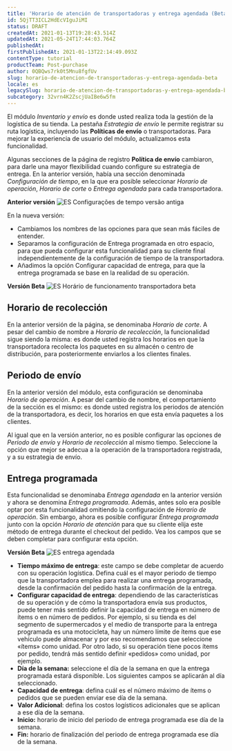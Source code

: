 ```yaml
---
title: 'Horario de atención de transportadoras y entrega agendada (Beta)'
id: 5QjTT3ICL2HdEcVIguJiMI
status: DRAFT
createdAt: 2021-01-13T19:28:43.514Z
updatedAt: 2021-05-24T17:44:03.764Z
publishedAt: 
firstPublishedAt: 2021-01-13T22:14:49.093Z
contentType: tutorial
productTeam: Post-purchase
author: 0QBQws7rk0t5Mnu8fgfUv
slug: horario-de-atencion-de-transportadoras-y-entrega-agendada-beta
locale: es
legacySlug: horario-de-atencion-de-transportadoras-y-entrega-agendada-beta
subcategory: 32vrn4K2ZscjUaIBe6w5fm
---
```


El módulo *Inventario y envío* es donde usted realiza toda la gestión de la logística de su tienda. La pestaña *Estrategia de envío* le permite registrar su ruta logística, incluyendo las **Políticas de envío** o transportadoras. Para mejorar la experiencia de usuario del módulo, actualizamos esta funcionalidad.

Algunas secciones de la página de registro **Política de envío** cambiaron, para darle una mayor flexibilidad cuando configure su estrategia de entrega. En la anterior versión, había una sección denominada *Configuración de tiempo*, en la que era posible seleccionar *Horario de operación*, *Horario de corte* o *Entrega agendada* para cada transportadora. 

__Anterior versión__
![ES Configurações de tempo versão antiga](//images.ctfassets.net/alneenqid6w5/2n9RGrhtYEYrGsnsBN3Qlj/6afb6a15f8cc04c2167bc2a33ccf510d/ES_Configura____es_de_tempo_vers__o_antiga.jpg)

En la nueva versión:  
- Cambiamos los nombres de las opciones para que sean más fáciles de entender.   
- Separamos la configuración de Entrega programada en otro espacio, para que pueda configurar esta funcionalidad para su cliente final independientemente de la configuración de tiempo de la transportadora.  
- Añadimos la opción Configurar capacidad de entrega, para que la entrega programada se base en la realidad de su operación.   

__Versión Beta__
![ES Horário de funcionamento transportadora beta](//images.ctfassets.net/alneenqid6w5/7p1pOc8ng4KJCVIUUOZMtJ/de667ba6adbdcd826ed90da21a6aa385/ES_Hor__rio_de_funcionamento_transportadora_beta.jpg)

## Horario de recolección

En la anterior versión de la página, se denominaba *Horario de corte*. A pesar del cambio de nombre a *Horario de recolección*, la funcionalidad sigue siendo la misma: es donde usted registra los horarios en que la transportadora recolecta los paquetes en su almacén o centro de distribución, para posteriormente enviarlos a los clientes finales.

## Periodo de envío

En la anterior versión del módulo, esta configuración se denominaba *Horario de operación*. A pesar del cambio de nombre, el comportamiento de la sección es el mismo: es donde usted registra los periodos de atención de la transportadora, es decir, los horarios en que esta envía paquetes a los clientes. 

Al igual que en la versión anterior, no es posible configurar las opciones de *Periodo de envío* y *Horario de recolección* al mismo tiempo. Seleccione la opción que mejor se adecua a la operación de la transportadora registrada, y a su estrategia de envío.

## Entrega programada

Esta funcionalidad se denominaba *Entrega agendada* en la anterior versión y ahora se denomina *Entrega programada*. Además, antes solo era posible optar por esta funcionalidad omitiendo la configuración de *Horario de operación*. Sin embargo, ahora es posible configurar *Entrega programada* junto con la opción *Horario de atención* para que su cliente elija este método de entrega durante el checkout del pedido. Vea los campos que se deben completar para configurar esta opción.

**Versión Beta**
![ES entrega agendada](//images.ctfassets.net/alneenqid6w5/5NEf2aJHHPmQTIFgvDt19H/62dcaef0097e846366826ae301a35714/ES_entrega_agendada.jpg)

- **Tiempo máximo de entrega**:  este campo se debe completar de acuerdo con su operación logística. Defina cuál es el mayor periodo de tiempo que la transportadora emplea para realizar una entrega programada, desde la confirmación del pedido hasta la confirmación de la entrega.
- **Configurar capacidad de entrega**: dependiendo de las características de su operación y de cómo la transportadora envía sus productos, puede tener más sentido definir la capacidad de entrega en número de ítems o en número de pedidos. Por ejemplo, si su tienda es del segmento de supermercados y el medio de transporte para la entrega programada es una motocicleta, hay un número límite de ítems que ese vehículo puede almacenar y por eso recomendamos que seleccione «ítems» como unidad. Por otro lado, si su operación tiene pocos ítems por pedido, tendrá más sentido definir «pedidos» como unidad, por ejemplo.
- **Día de la semana:** seleccione el día de la semana en que la entrega programada estará disponible. Los siguientes campos se aplicarán al día seleccionado.  
- **Capacidad de entrega**: defina cuál es el número máximo de ítems o pedidos que se pueden enviar ese día de la semana. 
- **Valor Adicional**: defina los costos logísticos adicionales que se aplican a ese día de la semana.
- **Inicio:** horario de inicio del periodo de entrega programada ese día de la semana.
- **Fin:** horario de finalización del periodo de entrega programada ese día de la semana.

